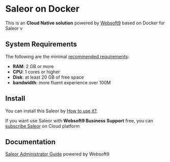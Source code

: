 # Saleor on Docker  

This is an **Cloud Native solution** powered by [Websoft9](https://www.websoft9.com) based on Docker for Saleor v

## System Requirements

The following are the minimal [recommended requirements](https://docs.saleor.io/docs/developer/installation/):

* **RAM**: 2 GB or more
* **CPU**: 1 cores or higher
* **Disk**: at least 20 GB of free space
* **bandwidth**: more fluent experience over 100M  

## Install

You can install this Saleor by [How to use it?](https://github.com/Websoft9/docker-library#how-to-use-it).   

If you want use Saleor with **Websoft9 Business Support** free, you can [subscribe Saleor](https://www.websoft9.com/apps) on Cloud platform

## Documentation

[Saleor Administrator Guide](https://support.websoft9.com/docs/saleor) powered by Websoft9
